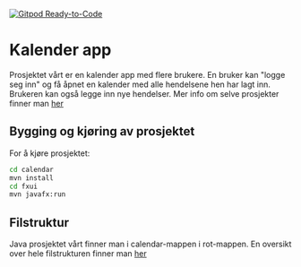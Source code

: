 [![Gitpod Ready-to-Code](https://img.shields.io/badge/Gitpod-Ready--to--Code-blue?logo=gitpod)](https://gitpod.stud.ntnu.no/#https://gitlab.stud.idi.ntnu.no/it1901/groups-2021/gr2156/gr2156)

# Kalender app

Prosjektet vårt er en kalender app med flere brukere. En bruker kan "logge seg inn" og få åpnet en kalender med alle hendelsene hen har lagt inn. Brukeren kan også legge inn nye hendelser.
Mer info om selve prosjekter finner man
[her](https://gitlab.stud.idi.ntnu.no/it1901/groups-2021/gr2156/gr2156/blob/master/calendar/readme.md)

## Bygging og kjøring av prosjektet

For å kjøre prosjektet:

```bash
cd calendar
mvn install
cd fxui
mvn javafx:run
```

## Filstruktur

Java prosjektet vårt finner man i calendar-mappen i rot-mappen.
En oversikt over hele filstrukturen finner man
[her](https://gitlab.stud.idi.ntnu.no/it1901/groups-2021/gr2156/gr2156/blob/master/filestructure.md)

